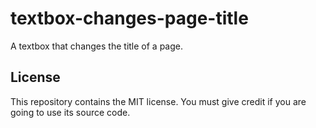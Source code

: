 # textbox-changes-page-title

A textbox that changes the title of a page.

## License

This repository contains the MIT license. You must give credit if you are going to use its source code.
